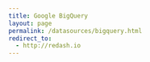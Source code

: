 ```yaml
---
title: Google BigQuery
layout: page
permalink: /datasources/bigquery.html
redirect_to:
  - http://redash.io
---
```

